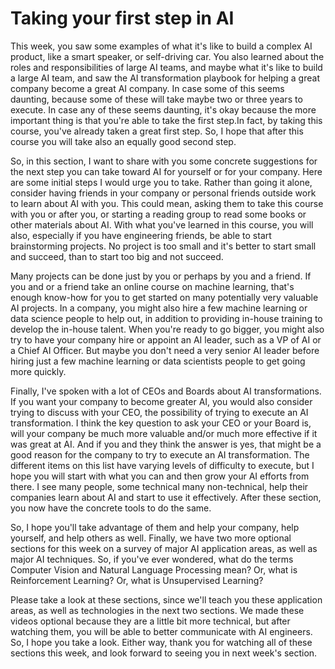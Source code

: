 # Taking your first step in AI

This week, you saw some examples of what it's like to build a complex AI product, like a smart speaker, or self-driving car. You also learned about the roles and responsibilities of large AI teams, and maybe what it's like to build a large AI team, and saw the AI transformation playbook for helping a great company become a great AI company. In case some of this seems daunting, because some of these will take maybe two or three years to execute. In case any of these seems daunting, it's okay because the more important thing is that you're able to take the first step.In fact, by taking this course, you've already taken a great first step. So, I hope that after this course you will take also an equally good second step.

So, in this section, I want to share with you some concrete suggestions for the next step you can take toward AI for yourself or for your company. Here are some initial steps I would urge you to take. Rather than going it alone, consider having friends in your company or personal friends outside work to learn about AI with you. This could mean, asking them to take this course with you or after you, or starting a reading group to read some books or other materials about AI. With what you've learned in this course, you will also, especially if you have engineering friends, be able to start brainstorming projects. No project is too small and it's better to start small and succeed, than to start too big and not succeed.

Many projects can be done just by you or perhaps by you and a friend. If you and or a friend take an online course on machine learning, that's enough know-how for you to get started on many potentially very valuable AI projects. In a company, you might also hire a few machine learning or data science people to help out, in addition to providing in-house training to develop the in-house talent. When you're ready to go bigger, you might also try to have your company hire or appoint an AI leader, such as a VP of AI or a Chief AI Officer. But maybe you don't need a very senior AI leader before hiring just a few machine learning or data scientists people to get going more quickly.

Finally, I've spoken with a lot of CEOs and Boards about AI transformations. If you want your company to become greater AI, you would also consider trying to discuss with your CEO, the possibility of trying to execute an AI transformation. I think the key question to ask your CEO or your Board is, will your company be much more valuable and/or much more effective if it was great at AI. And if you and they think the answer is yes, that might be a good reason for the company to try to execute an AI transformation. The different items on this list have varying levels of difficulty to execute, but I hope you will start with what you can and then grow your AI efforts from there. I see many people, some technical many non-technical, help their companies learn about AI and start to use it effectively. After these section, you now have the concrete tools to do the same.

So, I hope you'll take advantage of them and help your company, help yourself, and help others as well. Finally, we have two more optional sections for this week on a survey of major AI application areas, as well as major AI techniques. So, if you've ever wondered, what do the terms Computer Vision and Natural Language Processing mean? Or, what is Reinforcement Learning? Or, what is Unsupervised Learning?

Please take a look at these sections, since we'll teach you these application areas, as well as technologies in the next two sections. We made these videos optional because they are a little bit more technical, but after watching them, you will be able to better communicate with AI engineers. So, I hope you take a look. Either way, thank you for watching all of these sections this week, and look forward to seeing you in next week's section.
